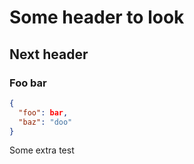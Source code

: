 # Some header to look

## Next header

### Foo bar

```json
{
  "foo": bar,
  "baz": "doo"
}
```

Some extra test
